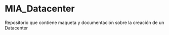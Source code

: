 # MIA_Datacenter
Repositorio que contiene maqueta y documentación sobre la creación de un Datacenter
